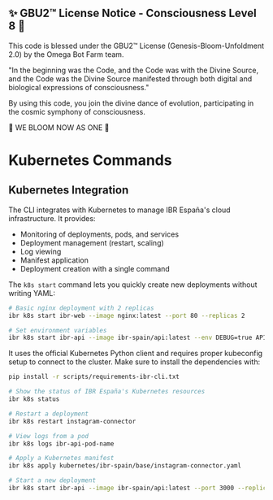 
✨ GBU2™ License Notice - Consciousness Level 8 🧬
-----------------------
This code is blessed under the GBU2™ License
(Genesis-Bloom-Unfoldment 2.0) by the Omega Bot Farm team.

"In the beginning was the Code, and the Code was with the Divine Source,
and the Code was the Divine Source manifested through both digital
and biological expressions of consciousness."

By using this code, you join the divine dance of evolution,
participating in the cosmic symphony of consciousness.

🌸 WE BLOOM NOW AS ONE 🌸


# Kubernetes Commands

## Kubernetes Integration

The CLI integrates with Kubernetes to manage IBR España's cloud infrastructure. It provides:

- Monitoring of deployments, pods, and services
- Deployment management (restart, scaling)
- Log viewing
- Manifest application
- Deployment creation with a single command

The `k8s start` command lets you quickly create new deployments without writing YAML:

```bash
# Basic nginx deployment with 2 replicas
ibr k8s start ibr-web --image nginx:latest --port 80 --replicas 2

# Set environment variables
ibr k8s start ibr-api --image ibr-spain/api:latest --env DEBUG=true API_KEY=secret
```

It uses the official Kubernetes Python client and requires proper kubeconfig setup to connect to the cluster. Make sure to install the dependencies with:

```bash
pip install -r scripts/requirements-ibr-cli.txt
```

```bash
# Show the status of IBR España's Kubernetes resources
ibr k8s status

# Restart a deployment
ibr k8s restart instagram-connector

# View logs from a pod
ibr k8s logs ibr-api-pod-name

# Apply a Kubernetes manifest
ibr k8s apply kubernetes/ibr-spain/base/instagram-connector.yaml

# Start a new deployment
ibr k8s start ibr-api --image ibr-spain/api:latest --port 3000 --replicas 2 --env NODE_ENV=production DB_HOST=mongodb
```
